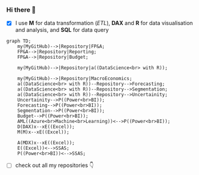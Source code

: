 ### Hi there 👋
- [x] I use **M** for data transformation (_ETL_), **DAX** and **R** for data visualisation and analysis, and **SQL** for data query

```mermaid
graph TD;
    my(MyGitHub)-->|Repository|FP&A;
    FP&A-->|Repository|Reporting;
    FP&A-->|Repository|Budget;
    
    my(MyGitHub)-->|Repository|a((DataScience<br> with R));
    
    my(MyGitHub)-->|Repository|MacroEconomics;
    a((DataScience<br> with R))--Repository-->Forecasting;
    a((DataScience<br> with R))--Repository-->Segmentation;
    a((DataScience<br> with R))--Repository-->Uncertainity;
    Uncertainity-->P((Power<br>BI));
    Forecasting-->P((Power<br>BI));
    Segmentation-->P((Power<br>BI));
    Budget-->P((Power<br>BI));
    AML((Azure<br>Machine<br>Learning))<-->P((Power<br>BI));
    D(DAX)x--xE((Excel));
    M(M)x--xE((Excel));
    
    A(MDX)x--xE((Excel));
    E((Excel))<-->SSAS;
    P((Power<br>BI))<-->SSAS;
```

- [ ] check out all my repositories :point_down: 
